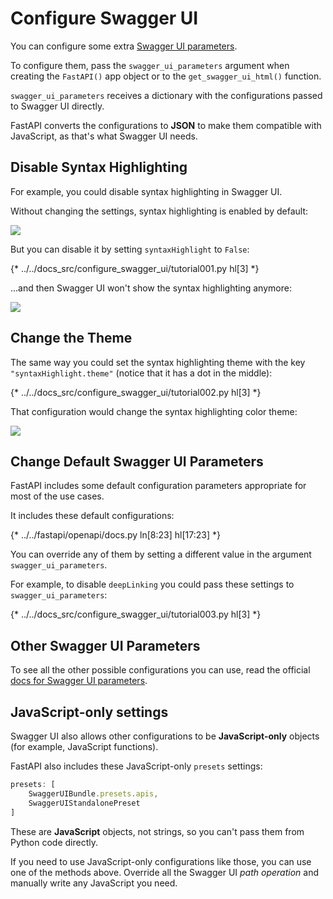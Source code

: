 # Configure Swagger UI

You can configure some extra <a href="https://swagger.io/docs/open-source-tools/swagger-ui/usage/configuration/" class="external-link" target="_blank">Swagger UI parameters</a>.

To configure them, pass the `swagger_ui_parameters` argument when creating the `FastAPI()` app object or to the `get_swagger_ui_html()` function.

`swagger_ui_parameters` receives a dictionary with the configurations passed to Swagger UI directly.

FastAPI converts the configurations to **JSON** to make them compatible with JavaScript, as that's what Swagger UI needs.

## Disable Syntax Highlighting

For example, you could disable syntax highlighting in Swagger UI.

Without changing the settings, syntax highlighting is enabled by default:

<img src="/img/tutorial/extending-openapi/image02.png">

But you can disable it by setting `syntaxHighlight` to `False`:

{* ../../docs_src/configure_swagger_ui/tutorial001.py hl[3] *}

...and then Swagger UI won't show the syntax highlighting anymore:

<img src="/img/tutorial/extending-openapi/image03.png">

## Change the Theme

The same way you could set the syntax highlighting theme with the key `"syntaxHighlight.theme"` (notice that it has a dot in the middle):

{* ../../docs_src/configure_swagger_ui/tutorial002.py hl[3] *}

That configuration would change the syntax highlighting color theme:

<img src="/img/tutorial/extending-openapi/image04.png">

## Change Default Swagger UI Parameters

FastAPI includes some default configuration parameters appropriate for most of the use cases.

It includes these default configurations:

{* ../../fastapi/openapi/docs.py ln[8:23] hl[17:23] *}

You can override any of them by setting a different value in the argument `swagger_ui_parameters`.

For example, to disable `deepLinking` you could pass these settings to `swagger_ui_parameters`:

{* ../../docs_src/configure_swagger_ui/tutorial003.py hl[3] *}

## Other Swagger UI Parameters

To see all the other possible configurations you can use, read the official <a href="https://swagger.io/docs/open-source-tools/swagger-ui/usage/configuration/" class="external-link" target="_blank">docs for Swagger UI parameters</a>.

## JavaScript-only settings

Swagger UI also allows other configurations to be **JavaScript-only** objects (for example, JavaScript functions).

FastAPI also includes these JavaScript-only `presets` settings:

```JavaScript
presets: [
    SwaggerUIBundle.presets.apis,
    SwaggerUIStandalonePreset
]
```

These are **JavaScript** objects, not strings, so you can't pass them from Python code directly.

If you need to use JavaScript-only configurations like those, you can use one of the methods above. Override all the Swagger UI *path operation* and manually write any JavaScript you need.

